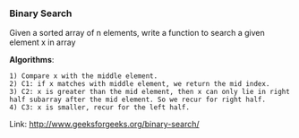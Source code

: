 ### Binary Search

Given a sorted array of n elements, write a function to search a given element x in array

**Algorithms**:
```
1) Compare x with the middle element.
2) C1: if x matches with middle element, we return the mid index.
3) C2: x is greater than the mid element, then x can only lie in right half subarray after the mid element. So we recur for right half.
4) C3: x is smaller, recur for the left half.
```

Link: http://www.geeksforgeeks.org/binary-search/